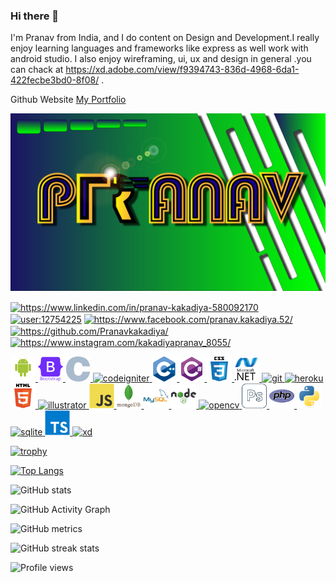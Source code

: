 ### Hi there 👋

I'm Pranav from India, and I do content on Design and Development.I really enjoy learning languages and frameworks like express as well work with android studio.
I also enjoy wireframing, ui, ux and design in general .you can chack at https://xd.adobe.com/view/f9394743-836d-4968-6da1-422fecbe3bd0-8f08/ .



Github Website
<a href="https://pranavkakadiya.github.io/gdtc-Day3/" onclick="window.open(this.href,'_blank');return false;" > My Portfolio </a> 



![I am GitHub Readme Generator's creator](https://github.com/Pranavkakadiya/Pranavkakadiya/blob/main/mynameRupess.jpg)



<a href="https://linkedin.com/in/pranav-kakadiya-580092170" target="blank"><img align="center" src="https://cdn.jsdelivr.net/npm/simple-icons@3.0.1/icons/linkedin.svg" alt="https://www.linkedin.com/in/pranav-kakadiya-580092170" height="30" width="40" /></a>
<a href="https://stackoverflow.com/users/12754225" target="blank"><img align="center" src="https://cdn.jsdelivr.net/npm/simple-icons@3.0.1/icons/stackoverflow.svg" alt="user:12754225" height="30" width="40" /></a>
<a href="https://fb.com/pranav.kakadiya.52/" target="blank"><img align="center" src="https://cdn.jsdelivr.net/npm/simple-icons@3.0.1/icons/facebook.svg" alt="https://www.facebook.com/pranav.kakadiya.52/" height="30" width="40" /></a>
<a href="https://github.com/Pranavkakadiya/" target="blank"><img align="center" src="https://cdn.jsdelivr.net/npm/simple-icons@3.0.1/icons/github.svg" alt="https://github.com/Pranavkakadiya/" height="30" width="40" /></a>
<a href="https://instagram.com/kakadiyapranav_8055/" target="blank"><img align="center" src="https://cdn.jsdelivr.net/npm/simple-icons@3.0.1/icons/instagram.svg" alt="https://www.instagram.com/kakadiyapranav_8055/" height="30" width="40" /></a>



<!--icon-->

<p align="left"> <a href="https://developer.android.com" target="_blank"> <img src="https://raw.githubusercontent.com/devicons/devicon/master/icons/android/android-original-wordmark.svg" alt="android" width="40" height="40"/> </a> <a href="https://getbootstrap.com" target="_blank"> <img src="https://raw.githubusercontent.com/devicons/devicon/master/icons/bootstrap/bootstrap-plain-wordmark.svg" alt="bootstrap" width="40" height="40"/> </a> <a href="https://www.cprogramming.com/" target="_blank"> <img src="https://raw.githubusercontent.com/devicons/devicon/master/icons/c/c-original.svg" alt="c" width="40" height="40"/> </a> <a href="https://codeigniter.com" target="_blank"> <img src="https://cdn.worldvectorlogo.com/logos/codeigniter.svg" alt="codeigniter" width="40" height="40"/> </a> <a href="https://www.w3schools.com/cpp/" target="_blank"> <img src="https://raw.githubusercontent.com/devicons/devicon/master/icons/cplusplus/cplusplus-original.svg" alt="cplusplus" width="40" height="40"/> </a> <a href="https://www.w3schools.com/cs/" target="_blank"> <img src="https://raw.githubusercontent.com/devicons/devicon/master/icons/csharp/csharp-original.svg" alt="csharp" width="40" height="40"/> </a> <a href="https://www.w3schools.com/css/" target="_blank"> <img src="https://raw.githubusercontent.com/devicons/devicon/master/icons/css3/css3-original-wordmark.svg" alt="css3" width="40" height="40"/> </a> <a href="https://dotnet.microsoft.com/" target="_blank"> <img src="https://raw.githubusercontent.com/devicons/devicon/master/icons/dot-net/dot-net-original-wordmark.svg" alt="dotnet" width="40" height="40"/> </a> <a href="https://git-scm.com/" target="_blank"> <img src="https://www.vectorlogo.zone/logos/git-scm/git-scm-icon.svg" alt="git" width="40" height="40"/> </a> <a href="https://heroku.com" target="_blank"> <img src="https://www.vectorlogo.zone/logos/heroku/heroku-icon.svg" alt="heroku" width="40" height="40"/> </a> <a href="https://www.w3.org/html/" target="_blank"> <img src="https://raw.githubusercontent.com/devicons/devicon/master/icons/html5/html5-original-wordmark.svg" alt="html5" width="40" height="40"/> </a> <a href="https://www.adobe.com/in/products/illustrator.html" target="_blank"> <img src="https://www.vectorlogo.zone/logos/adobe_illustrator/adobe_illustrator-icon.svg" alt="illustrator" width="40" height="40"/> </a> <a href="https://developer.mozilla.org/en-US/docs/Web/JavaScript" target="_blank"> <img src="https://raw.githubusercontent.com/devicons/devicon/master/icons/javascript/javascript-original.svg" alt="javascript" width="40" height="40"/> </a> <a href="https://www.mongodb.com/" target="_blank"> <img src="https://raw.githubusercontent.com/devicons/devicon/master/icons/mongodb/mongodb-original-wordmark.svg" alt="mongodb" width="40" height="40"/> </a> <a href="https://www.mysql.com/" target="_blank"> <img src="https://raw.githubusercontent.com/devicons/devicon/master/icons/mysql/mysql-original-wordmark.svg" alt="mysql" width="40" height="40"/> </a> <a href="https://nodejs.org" target="_blank"> <img src="https://raw.githubusercontent.com/devicons/devicon/master/icons/nodejs/nodejs-original-wordmark.svg" alt="nodejs" width="40" height="40"/> </a> <a href="https://opencv.org/" target="_blank"> <img src="https://www.vectorlogo.zone/logos/opencv/opencv-icon.svg" alt="opencv" width="40" height="40"/> </a> <a href="https://www.photoshop.com/en" target="_blank"> <img src="https://raw.githubusercontent.com/devicons/devicon/master/icons/photoshop/photoshop-line.svg" alt="photoshop" width="40" height="40"/> </a> <a href="https://www.php.net" target="_blank"> <img src="https://raw.githubusercontent.com/devicons/devicon/master/icons/php/php-original.svg" alt="php" width="40" height="40"/> </a> <a href="https://www.python.org" target="_blank"> <img src="https://raw.githubusercontent.com/devicons/devicon/master/icons/python/python-original.svg" alt="python" width="40" height="40"/> </a> <a href="https://www.sqlite.org/" target="_blank"> <img src="https://www.vectorlogo.zone/logos/sqlite/sqlite-icon.svg" alt="sqlite" width="40" height="40"/> </a> <a href="https://www.typescriptlang.org/" target="_blank"> <img src="https://raw.githubusercontent.com/devicons/devicon/master/icons/typescript/typescript-original.svg" alt="typescript" width="40" height="40"/> </a> <a href="https://www.adobe.com/products/xd.html" target="_blank"> <img src="https://cdn.worldvectorlogo.com/logos/adobe-xd.svg" alt="xd" width="40" height="40"/> </a> </p>
<!--
**Pranavkakadiya/Pranavkakadiya** is a ✨ _special_ ✨ repository because its `README.md` (this file) appears on your GitHub profile.



<!--https://arturssmirnovs.github.io/github-profile-readme-generator/  -->

 

[![trophy](https://github-profile-trophy.vercel.app/?username=Pranavkakadiya)](https://github.com/ryo-ma/github-profile-trophy)

[![Top Langs](https://github-readme-stats.vercel.app/api/top-langs/?username=Pranavkakadiya)](https://github.com/anuraghazra/github-readme-stats)

![GitHub stats](https://github-readme-stats.vercel.app/api?username=Pranavkakadiya&show_icons=true)  

![GitHub Activity Graph](https://activity-graph.herokuapp.com/graph?username=Pranavkakadiya)  

![GitHub metrics](https://metrics.lecoq.io/Pranavkakadiya)  

![GitHub streak stats](https://github-readme-streak-stats.herokuapp.com/?user=Pranavkakadiya)  

![Profile views](https://gpvc.arturio.dev/Pranavkakadiya)  




